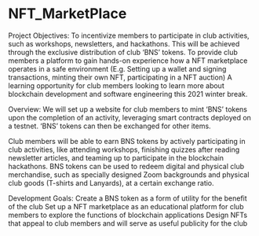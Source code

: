# NFT_MarketPlace

Project Objectives:
To incentivize members to participate in club activities, such as workshops, newsletters, and hackathons. This will be achieved through the exclusive distribution of club ‘BNS’ tokens.
To provide club members a platform to gain hands-on experience how a NFT marketplace operates in a safe environment (E.g. Setting up a wallet and signing transactions, minting their own NFT, participating in a NFT auction)
A learning opportunity for club members looking to learn more about blockchain development and software engineering this 2021 winter break.

Overview:
We will set up a website for club members to mint ‘BNS’ tokens upon the completion of an activity, leveraging smart contracts deployed on a testnet. ‘BNS’ tokens can then be exchanged for other items.

Club members will be able to earn BNS tokens by actively participating in club activities, like attending workshops, finishing quizzes after reading newsletter articles, and teaming up to participate in the blockchain hackathons.
BNS tokens can be used to redeem digital and physical club merchandise, such as specially designed Zoom backgrounds and physical club goods (T-shirts and Lanyards), at a certain exchange ratio.

Development Goals:
Create a BNS token as a form of utility for the benefit of the club
Set up a NFT marketplace as an educational platform for club members to explore the functions of blockchain applications
Design NFTs that appeal to club members and will serve as useful publicity for the club
